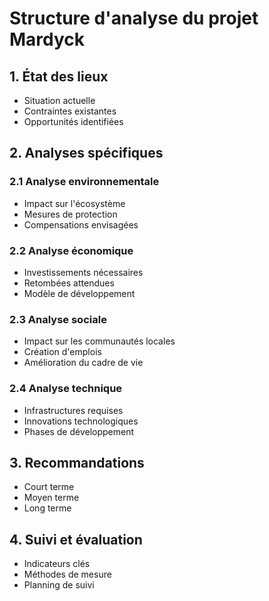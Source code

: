 # Structure d'analyse du projet Mardyck

## 1. État des lieux
- Situation actuelle
- Contraintes existantes
- Opportunités identifiées

## 2. Analyses spécifiques
### 2.1 Analyse environnementale
- Impact sur l'écosystème
- Mesures de protection
- Compensations envisagées

### 2.2 Analyse économique
- Investissements nécessaires
- Retombées attendues
- Modèle de développement

### 2.3 Analyse sociale
- Impact sur les communautés locales
- Création d'emplois
- Amélioration du cadre de vie

### 2.4 Analyse technique
- Infrastructures requises
- Innovations technologiques
- Phases de développement

## 3. Recommandations
- Court terme
- Moyen terme
- Long terme

## 4. Suivi et évaluation
- Indicateurs clés
- Méthodes de mesure
- Planning de suivi